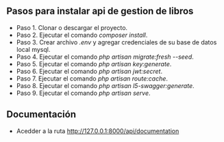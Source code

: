 
## Pasos para instalar api de gestion de libros

- Paso 1. Clonar o descargar el proyecto.
- Paso 2. Ejecutar el comando *composer install*.
- Paso 3. Crear archivo *.env* y agregar credenciales de su base de datos local mysql.
- Paso 4. Ejecutar el comando *php artisan migrate:fresh --seed*.
- Paso 5. Ejecutar el comando *php artisan key:generate*.
- Paso 6. Ejecutar el comando *php artisan jwt:secret*.
- Paso 7. Ejecutar el comando *php artisan route:cache*.
- Paso 8. Ejecutar el comando *php artisan l5-swagger:generate*.
- Paso 9. Ejecutar el comando *php artisan serve*.

## Documentación
- Acedder a la ruta http://127.0.0.1:8000/api/documentation

